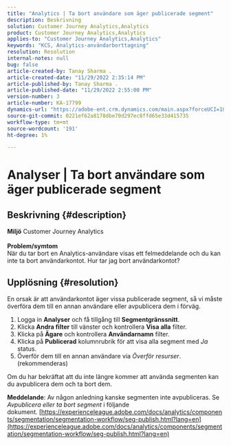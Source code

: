```yaml
---
title: "Analytics | Ta bort användare som äger publicerade segment"
description: Beskrivning
solution: Customer Journey Analytics,Analytics
product: Customer Journey Analytics,Analytics
applies-to: "Customer Journey Analytics,Analytics"
keywords: "KCS, Analytics-användarborttagning"
resolution: Resolution
internal-notes: null
bug: false
article-created-by: Tanay Sharma .
article-created-date: "11/29/2022 2:35:14 PM"
article-published-by: Tanay Sharma .
article-published-date: "11/29/2022 2:55:00 PM"
version-number: 3
article-number: KA-17799
dynamics-url: "https://adobe-ent.crm.dynamics.com/main.aspx?forceUCI=1&pagetype=entityrecord&etn=knowledgearticle&id=1db12f03-f36f-ed11-9562-6045bd006239"
source-git-commit: 0221ef62a8178dbe70d297ec8ffd65e33d415735
workflow-type: tm+mt
source-wordcount: '191'
ht-degree: 1%

---
```


# Analyser | Ta bort användare som äger publicerade segment

## Beskrivning {#description}

<b>Miljö</b>
Customer Journey Analytics
<br> <br><b>Problem/symtom</b><br>När du tar bort en Analytics-användare visas ett felmeddelande och du kan inte ta bort användarkontot. Hur tar jag bort användarkontot?<br>

## Upplösning {#resolution}




En orsak är att användarkontot äger vissa publicerade segment, så vi måste överföra dem till en annan användare eller avpublicera dem i förväg.

1. Logga in <b>Analyser</b> och få tillgång till <b>Segmentgränssnitt</b>.
2. Klicka <b>Andra filter</b> till vänster och kontrollera <b>Visa alla</b> filter.
3. Klicka på <b>Ägare</b> och kontrollera <b>Användarnamn</b> filter.
4. Klicka på <b>Publicerad</b> kolumnrubrik för att visa alla segment med *Ja* status.
5. Överför dem till en annan användare via *Överför resurser*. (rekommenderas)


Om du har bekräftat att du inte längre kommer att använda segmenten kan du avpublicera dem och ta bort dem.



<b>Meddelande</b>: Av någon anledning kanske segmenten inte avpubliceras. Se *Avpublicera eller ta bort segment* i följande dokument. [https://experienceleague.adobe.com/docs/analytics/components/segmentation/segmentation-workflow/seg-publish.html?lang=en](https://experienceleague.adobe.com/docs/analytics/components/segmentation/segmentation-workflow/seg-publish.html?lang=en)



